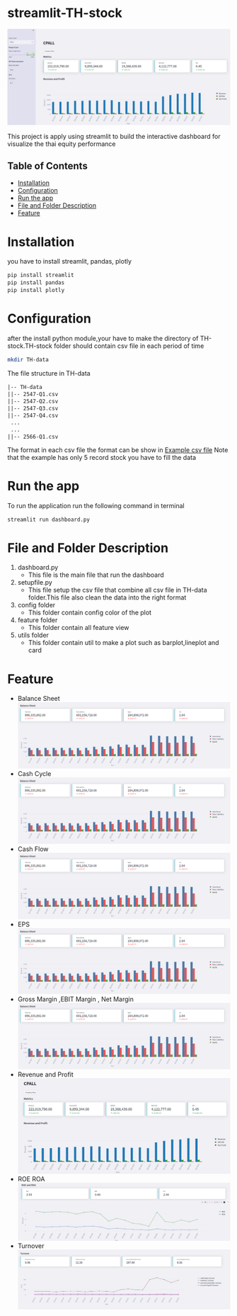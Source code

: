 # streamlit-TH-stock

![overview project img](example/All.png)

This project is apply using streamlit to build the  interactive dashboard 
for visualize the thai equity performance

## Table of Contents

- [Installation](#Installation)
- [Configuration](#Configuration)
- [Run the app](#run-the-app)
- [File and Folder Description](#File-and-Folder-Description)
- [Feature](#Feature)


# Installation
you have to install streamlit, pandas, plotly 

```bash
pip install streamlit 
pip install pandas 
pip install plotly
```

# Configuration

after the install python module,your have to make the directory of TH-stock.TH-stock folder should contain csv file in each period of time

```bash
mkdir TH-data
```
The file structure in TH-data

```
|-- TH-data
||-- 2547-Q1.csv
||-- 2547-Q2.csv
||-- 2547-Q3.csv
||-- 2547-Q4.csv
 ...
 ...
||-- 2566-Q1.csv
```

The format in each csv file the format can be show in [Example csv file](example/example.csv)
Note that the example has only 5 record stock you have to fill the data



# Run the app

To run the application run the following command in terminal

```bash
streamlit run dashboard.py
```

# File and Folder Description

1. dashboard.py
    -   This file is the main file that run the dashboard
2. setupfile.py
    -   This file setup the csv file that combine all csv file in TH-data folder.This file also clean the data into the right format
3. config folder
    -   This folder contain config color of the plot 
4. feature folder
    -   This folder contain all feature view 
5.  utils folder 
    -   This folder contain util to make a plot such as barplot,lineplot and card 



# Feature

- Balance Sheet
![BS img](example/BS.png)
- Cash Cycle
![Cash Cycle img](example/BS.png)
- Cash Flow
![Cash Flow img](example/BS.png)
- EPS
![EPS img](example/BS.png)
- Gross Margin ,EBIT Margin , Net Margin
![Gross Margin ,EBIT Margin , Net Margin img](example/BS.png)
- Revenue and Profit
![Revenue and Profit img](example/RevenueProfit.png)
- ROE ROA
![ROE ROA img](example/ROEROA.png)
- Turnover
![Turnover img](example/Turnover.png)
 